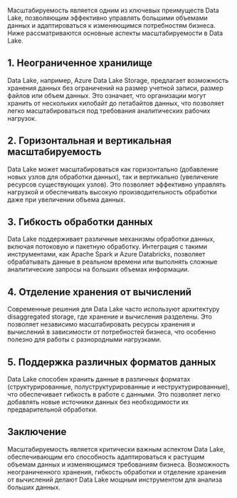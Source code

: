 
Масштабируемость является одним из ключевых преимуществ Data Lake, позволяющим эффективно управлять большими объемами данных и адаптироваться к изменяющимся потребностям бизнеса. Ниже рассматриваются основные аспекты масштабируемости в Data Lake.

## 1. **Неограниченное хранилище**

Data Lake, например, Azure Data Lake Storage, предлагает возможность хранения данных без ограничений на размер учетной записи, размер файлов или объем данных. Это означает, что организации могут хранить от нескольких килобайт до петабайтов данных, что позволяет легко масштабироваться под требования аналитических рабочих нагрузок.

## 2. **Горизонтальная и вертикальная масштабируемость**

Data Lake может масштабироваться как горизонтально (добавление новых узлов для обработки данных), так и вертикально (увеличение ресурсов существующих узлов). Это позволяет эффективно управлять нагрузкой и обеспечивать высокую производительность обработки даже при увеличении объема данных.

## 3. **Гибкость обработки данных**

Data Lake поддерживает различные механизмы обработки данных, включая потоковую и пакетную обработку. Интеграция с такими инструментами, как Apache Spark и Azure Databricks, позволяет обрабатывать данные в реальном времени или выполнять сложные аналитические запросы на больших объемах информации.

## 4. **Отделение хранения от вычислений**

Современные решения для Data Lake часто используют архитектуру disaggregated storage, где хранение и вычисления разделены. Это позволяет независимо масштабировать ресурсы хранения и вычислений в зависимости от потребностей бизнеса, что особенно полезно для работы с разнородными нагрузками.

## 5. **Поддержка различных форматов данных**

Data Lake способен хранить данные в различных форматах (структурированные, полуструктурированные и неструктурированные), что обеспечивает гибкость в работе с данными. Это позволяет легко добавлять новые источники данных без необходимости их предварительной обработки.

## Заключение

Масштабируемость является критически важным аспектом Data Lake, обеспечивающим его способность адаптироваться к растущим объемам данных и изменяющимся требованиям бизнеса. Возможность неограниченного хранения, гибкость обработки и отделение хранения от вычислений делают Data Lake мощным инструментом для анализа больших данных.